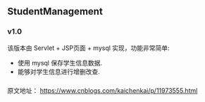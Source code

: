 ## StudentManagement

### v1.0
该版本由 Servlet + JSP页面 + mysql 实现，功能非常简单:
 - 使用 mysql 保存学生信息数据.
 - 能够对学生信息进行增删改查.


### 

原文地址： https://www.cnblogs.com/kaichenkai/p/11973555.html
